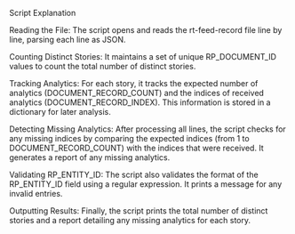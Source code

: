 Script Explanation

Reading the File: The script opens and reads the rt-feed-record file line by line, parsing each line as JSON.

Counting Distinct Stories: It maintains a set of unique RP_DOCUMENT_ID values to count the total number of distinct stories.

Tracking Analytics: For each story, it tracks the expected number of analytics (DOCUMENT_RECORD_COUNT) and the indices of received analytics (DOCUMENT_RECORD_INDEX). This information is stored in a dictionary for later analysis.

Detecting Missing Analytics: After processing all lines, the script checks for any missing indices by comparing the expected indices (from 1 to DOCUMENT_RECORD_COUNT) with the indices that were received. It generates a report of any missing analytics.

Validating RP_ENTITY_ID: The script also validates the format of the RP_ENTITY_ID field using a regular expression. It prints a message for any invalid entries.

Outputting Results: Finally, the script prints the total number of distinct stories and a report detailing any missing analytics for each story.